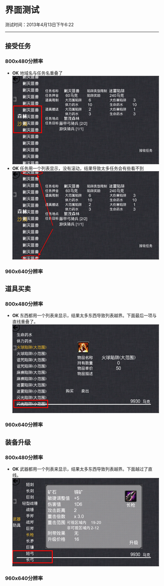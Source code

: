 界面测试
=======

测试时间：2013年4月13日下午6:22

---

## 接受任务 ##

### 800x480分辨率 ###
- **OK** 地域名与任务名重叠了
    ![image](./images/接受任务/1.png)
- **OK** 任务用一个列表显示，没有滚动，结果导致太多任务会有些看不到
    ![image](./images/接受任务/2.png)

### 960x640分辨率 ###

## 道具买卖 ##

### 800x480分辨率 ###
- **OK** 东西都用一个列表来显示，结果太多东西导致列表越界。下面最后一项与直线重叠了。
    ![image](./images/道具买卖/1.png)

### 960x640分辨率 ###


## 装备升级 ##

### 800x480分辨率 ###
- **OK** 武器都用一个列表来显示，结果太多东西导致列表越界。下面越过了直线。
    ![image](./images/装备升级/1.png)

### 960x640分辨率 ###


